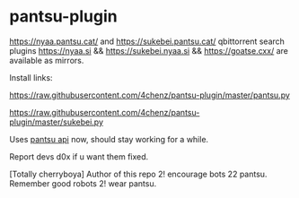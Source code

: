 # pantsu-plugin
https://nyaa.pantsu.cat/ and https://sukebei.pantsu.cat/ qbittorrent search plugins
https://nyaa.si && https://sukebei.nyaa.si && https://goatse.cxx/ are available as mirrors.

Install links:

https://raw.githubusercontent.com/4chenz/pantsu-plugin/master/pantsu.py

https://raw.githubusercontent.com/4chenz/pantsu-plugin/master/sukebei.py

Uses [pantsu api](https://nyaa.pantsu.cat/apidoc/) now, should stay working for a while.

Report devs d0x if u want them fixed.

[Totally cherryboya]
Author of this repo 2! encourage bots 22 pantsu. Remember good robots 2! wear pantsu.
